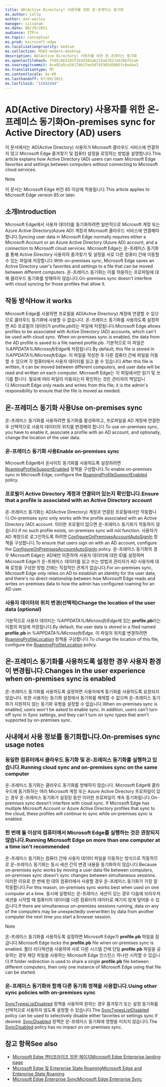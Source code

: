 ```yaml
---
title: AD(Active Directory) 사용자를 위한 온-프레미스 동기화
ms.author: collw
author: dan-wesley
manager: silvanam
ms.date: 06/29/2021
audience: ITPro
ms.topic: conceptual
ms.prod: microsoft-edge
ms.localizationpriority: medium
ms.collection: M365-modern-desktop
description: AD(Active Directory) 사용자를 위한 온-프레미스 동기화
ms.openlocfilehash: f595c863193f2b3d383a6215ab7817a53bbf5ca6
ms.sourcegitcommit: bce02a5ce2617bb37ee5d743365d50b5fc8e4aa1
ms.translationtype: MT
ms.contentlocale: ko-KR
ms.lasthandoff: 07/09/2021
ms.locfileid: "11642444"
---
```

# <a name="on-premises-sync-for-active-directory-ad-users"></a><span data-ttu-id="fb0d9-103">AD(Active Directory) 사용자를 위한 온-프레미스 동기화</span><span class="sxs-lookup"><span data-stu-id="fb0d9-103">On-premises sync for Active Directory (AD) users</span></span>

<span data-ttu-id="fb0d9-104">이 문서에서는 AD(Active Directory) 사용자가 Microsoft 클라우드 서비스에 연결하지 않고 Microsoft Edge 즐겨찾기 및 컴퓨터 설정을 로밍하는 방법을 설명합니다.</span><span class="sxs-lookup"><span data-stu-id="fb0d9-104">This article explains how Active Directory (AD) users can roam Microsoft Edge favorites and settings between computers without connecting to Microsoft cloud services.</span></span>

> [!NOTE]
> <span data-ttu-id="fb0d9-105">이 문서는 Microsoft Edge 버전 85 이상에 적용됩니다.</span><span class="sxs-lookup"><span data-stu-id="fb0d9-105">This article applies to Microsoft Edge version 85 or later.</span></span>

## <a name="introduction"></a><span data-ttu-id="fb0d9-106">소개</span><span class="sxs-lookup"><span data-stu-id="fb0d9-106">Introduction</span></span>

<span data-ttu-id="fb0d9-107">Microsoft Edge에서 사용자 데이터를 동기화하려면 일반적으로 Microsoft 계정 또는 Azure Active Directory(Azure AD) 계정과 Microsoft 클라우드 서비스에 연결해야 합니다.</span><span class="sxs-lookup"><span data-stu-id="fb0d9-107">Syncing user data in Microsoft Edge normally requires either a Microsoft Account or an Azure Active Directory (Azure AD) account, and a connection to Microsoft cloud services.</span></span> <span data-ttu-id="fb0d9-108">Microsoft Edge는 온-프레미스 동기화를 통해 Active Directory 사용자의 즐겨찾기 및 설정을 서로 다른 컴퓨터 간에 이동할 수 있는 파일에 저장합니다.</span><span class="sxs-lookup"><span data-stu-id="fb0d9-108">With on-premises sync, Microsoft Edge saves an Active Directory user's favorites and settings to a file that can be moved between different computers.</span></span> <span data-ttu-id="fb0d9-109">온-프레미스 동기화는 이를 허용하는 프로파일에 대해 클라우드 동기화를 방해하지 않습니다.</span><span class="sxs-lookup"><span data-stu-id="fb0d9-109">On-premises sync doesn't interfere with cloud syncing for those profiles that allow it.</span></span>

## <a name="how-it-works"></a><span data-ttu-id="fb0d9-110">작동 방식</span><span class="sxs-lookup"><span data-stu-id="fb0d9-110">How it works</span></span>

<span data-ttu-id="fb0d9-111">Microsoft Edge를 사용하면 프로필을 AD(Active Directory) 계정에 연결할 수 있으므로 클라우드 동기화에 사용할 수 없습니다. 온-프레미스 동기화를 사용하도록 설정하면 AD 프로필의 데이터가 profile.pb라는 파일에 저장됩니다.</span><span class="sxs-lookup"><span data-stu-id="fb0d9-111">Microsoft Edge allows profiles to be associated with Active Directory (AD) accounts, which can't be used with cloud sync. When on-premises sync is enabled, the data from the AD profile is saved to a file named profile.pb.</span></span> <span data-ttu-id="fb0d9-112">기본적으로 이 파일은 *%APPDATA%/Microsoft/Edge*에 저장됩니다.</span><span class="sxs-lookup"><span data-stu-id="fb0d9-112">By default, this file is stored in *%APPDATA%/Microsoft/Edge*.</span></span> <span data-ttu-id="fb0d9-113">이 파일을 작성한 후 다른 컴퓨터 간에 파일을 이동할 수 있으며 각 컴퓨터에서 사용자 데이터를 읽고 쓸 수 있습니다.</span><span class="sxs-lookup"><span data-stu-id="fb0d9-113">After this file is written, it can be moved between different computers, and user data will be read and written on each computer.</span></span> <span data-ttu-id="fb0d9-114">Microsoft Edge는 이 파일에서만 읽기 및 쓰기를 합니다. 필요에 따라 파일이 이동되는지 확인하는 것은 관리자의 책임입니다.</span><span class="sxs-lookup"><span data-stu-id="fb0d9-114">Microsoft Edge only reads and writes from this file; it is the admin's responsibility to ensure that the file is moved as needed.</span></span>

## <a name="use-on-premises-sync"></a><span data-ttu-id="fb0d9-115">온-프레미스 동기화 사용</span><span class="sxs-lookup"><span data-stu-id="fb0d9-115">Use on-premises sync</span></span>

<span data-ttu-id="fb0d9-116">온-프레미스 동기화를 사용하려면 동기화를 활성화하고, 프로파일을 AD 계정에 연결한 후 선택적으로 사용자 데이터의 위치를 변경해야 합니다.</span><span class="sxs-lookup"><span data-stu-id="fb0d9-116">To use on-premises sync, you have to enable it, associate a profile with an AD account, and optionally, change the location of the user data.</span></span>

### <a name="enable-on-premises-sync"></a><span data-ttu-id="fb0d9-117">온-프레미스 동기화 사용</span><span class="sxs-lookup"><span data-stu-id="fb0d9-117">Enable on-premises sync</span></span>

<span data-ttu-id="fb0d9-118">Microsoft Edge에서 온사이트 동기화를 사용하도록 설정하려면[RoamingProfileSupportEnabled](./microsoft-edge-policies.md#roamingprofilesupportenabled) 정책을 구성합니다.</span><span class="sxs-lookup"><span data-stu-id="fb0d9-118">To enable on-premises sync in Microsoft Edge, configure the [RoamingProfileSupportEnabled](./microsoft-edge-policies.md#roamingprofilesupportenabled) policy.</span></span>

### <a name="ensure-that-a-profile-is-associated-with-an-active-directory-account"></a><span data-ttu-id="fb0d9-119">프로필이 Active Directory 계정과 연결되어 있는지 확인합니다.</span><span class="sxs-lookup"><span data-stu-id="fb0d9-119">Ensure that a profile is associated with an Active Directory account</span></span>

<span data-ttu-id="fb0d9-120">온-프레미스 동기화는 AD(Active Directory) 계정과 연결된 프로필에서만 작동합니다.</span><span class="sxs-lookup"><span data-stu-id="fb0d9-120">On-premises sync only works with the profile associated with an Active Directory (AD) account.</span></span> <span data-ttu-id="fb0d9-121">이러한 프로필이 없으면 온-프레미스 동기화가 작동하지 않습니다.</span><span class="sxs-lookup"><span data-stu-id="fb0d9-121">If no such profile exists, on-premises sync will not function.</span></span> <span data-ttu-id="fb0d9-122">사용자가 AD 계정으로 로그인하도록 하려면 [ConfigureOnPremisesAccountAutoSignIn](./microsoft-edge-policies.md#configureonpremisesaccountautosignin) 정책을 구성합니다.</span><span class="sxs-lookup"><span data-stu-id="fb0d9-122">To ensure that users sign on with an AD account, configure the [ConfigureOnPremisesAccountAutoSignIn](./microsoft-edge-policies.md#configureonpremisesaccountautosignin) policy.</span></span> <span data-ttu-id="fb0d9-123">온-프레미스 동기화의 경우 Microsoft Edge는 AD에만 의존하여 사용자 데이터에 대한 ID를 설정하며 Microsoft Edge가 온-프레미스 데이터를 읽고 쓰는 방법과 관리자가 AD 사용자에 대해 로밍을 구성한 방법 간에는 직접적인 관계가 없습니다.</span><span class="sxs-lookup"><span data-stu-id="fb0d9-123">For on-premises sync, Microsoft Edge only relies on AD to establish an identity for the user data, and there's no direct relationship between how Microsoft Edge reads and writes on-premises data to how the admin has configured roaming for an AD user.</span></span>

### <a name="change-the-location-of-the-user-data-optional"></a><span data-ttu-id="fb0d9-124">사용자 데이터의 위치 변경(선택적)</span><span class="sxs-lookup"><span data-stu-id="fb0d9-124">Change the location of the user data (optional)</span></span>

<span data-ttu-id="fb0d9-125">기본적으로 사용자 데이터는 *%APPDATA%/Microsoft/Edge*에 있는 **profile.pb**라는 이름의 파일에 저장됩니다.</span><span class="sxs-lookup"><span data-stu-id="fb0d9-125">By default, the user data is stored in a filed named **profile.pb** in *%APPDATA%/Microsoft/Edge*.</span></span> <span data-ttu-id="fb0d9-126">이 파일의 위치를 변경하려면[RoamingProfileLocation](./microsoft-edge-policies.md#roamingprofilelocation) 정책을 구성합니다.</span><span class="sxs-lookup"><span data-stu-id="fb0d9-126">To change the location of this file, configure the [RoamingProfileLocation](./microsoft-edge-policies.md#roamingprofilelocation) policy.</span></span>

## <a name="changes-in-the-user-experience-when-on-premises-sync-is-enabled"></a><span data-ttu-id="fb0d9-127">온-프레미스 동기화를 사용하도록 설정한 경우 사용자 환경이 변경됩니다.</span><span class="sxs-lookup"><span data-stu-id="fb0d9-127">Changes in the user experience when on-premises sync is enabled</span></span>

<span data-ttu-id="fb0d9-128">온-프레미스 동기화를 사용하도록 설정하면 사용자에게 동기화를 사용하도록 요청되지 않습니다. 또한 사용자는 동기화 설정에서 동기화를 해제할 수 없으며 온-프레미스 동기화가 지원하지 않는 동기화 유형을 설정할 수 없습니다.</span><span class="sxs-lookup"><span data-stu-id="fb0d9-128">When on-premises sync is enabled, users won't be asked to enable sync. In addition, users can't turn off sync in Sync settings, and they can't turn on sync types that aren't supported by on-premises sync.</span></span>

## <a name="on-premises-sync-usage-notes"></a><span data-ttu-id="fb0d9-129">사내에서 사용 정보를 동기화합니다.</span><span class="sxs-lookup"><span data-stu-id="fb0d9-129">On-premises sync usage notes</span></span>

### <a name="running-cloud-sync-and-on-premises-sync-on-the-same-computer"></a><span data-ttu-id="fb0d9-130">동일한 컴퓨터에서 클라우드 동기화 및 온-프레미스 동기화를 실행하고 있습니다.</span><span class="sxs-lookup"><span data-stu-id="fb0d9-130">Running cloud sync and on-premises sync on the same computer</span></span>

<span data-ttu-id="fb0d9-131">온-프레미스 동기화는 클라우드 동기화를 방해하지 않습니다. Microsoft Edge에 클라우드에 동기화하는 여러 Microsoft 계정 또는 Azure Active Directory 프로파일이 있는 경우 온-프레미스 동기화가 설정된 동안 이러한 프로파일이 계속 동기화됩니다.</span><span class="sxs-lookup"><span data-stu-id="fb0d9-131">On-premises sync doesn't interfere with cloud sync. If Microsoft Edge has multiple Microsoft Account or Azure Active Directory profiles that sync to the cloud, these profiles will continue to sync while on-premises sync is enabled.</span></span>

### <a name="running-microsoft-edge-on-more-than-one-computer-at-a-time-isnt-recommended"></a><span data-ttu-id="fb0d9-132">한 번에 둘 이상의 컴퓨터에서 Microsoft Edge를 실행하는 것은 권장되지 않습니다.</span><span class="sxs-lookup"><span data-stu-id="fb0d9-132">Running Microsoft Edge on more than one computer at a time isn't recommended</span></span>

<span data-ttu-id="fb0d9-133">온-프레미스 동기화는 컴퓨터 간에 사용자 데이터 파일을 이동하는 방식으로 작동하므로 온-프레미스 동기화는 동시 세션 간의 변경 내용을 동기화하지 않습니다.</span><span class="sxs-lookup"><span data-stu-id="fb0d9-133">Because on-premises sync works by moving a user data file between computers, on-premises sync doesn't sync changes between simultaneous sessions.</span></span> <span data-ttu-id="fb0d9-134">이러한 이유로 한 번에 한 대의 컴퓨터에서 사용할 경우 온-프레미스 동기화가 가장 잘 작동합니다.</span><span class="sxs-lookup"><span data-stu-id="fb0d9-134">For this reason, on-premises sync works best when used on one computer at a time.</span></span> <span data-ttu-id="fb0d9-135">동시에 실행되는 온-프레미스 세션이 있는 경우 다음에 브라우저 세션을 시작할 때 컴퓨터의 데이터를 다른 컴퓨터의 데이터로 예기치 않게 덮어쓸 수 있습니다.</span><span class="sxs-lookup"><span data-stu-id="fb0d9-135">If there are simultaneous on-premises sessions running, data on any of the computers may be unexpectedly overwritten by data from another computer the next time you start a browser session.</span></span>

> [!NOTE]
> <span data-ttu-id="fb0d9-136">온-프레미스 동기화를 사용하도록 설정하면 Microsoft Edge가 **profile.pb** 파일을 잠급니다.</span><span class="sxs-lookup"><span data-stu-id="fb0d9-136">Microsoft Edge locks the **profile.pb** file when on-premises sync is enabled.</span></span> <span data-ttu-id="fb0d9-137">폴더 리디렉션을 사용하여 서로 다른 시스템 간에 단일 **profile.pb** 파일을 공유하는 경우 해당 파일을 사용하는 Microsoft Edge 인스턴스 하나만 시작할 수 있습니다.</span><span class="sxs-lookup"><span data-stu-id="fb0d9-137">If folder redirection is used to share a single **profile.pb** file between different computers, then only one instance of Microsoft Edge using that file can be started.</span></span>

### <a name="using-other-sync-policies-with-on-premises-sync"></a><span data-ttu-id="fb0d9-138">온-프레미스 동기화와 함께 다른 동기화 정책을 사용합니다.</span><span class="sxs-lookup"><span data-stu-id="fb0d9-138">Using other sync policies with on-premises sync</span></span>

<span data-ttu-id="fb0d9-139">[SyncTypesListDisabled](./microsoft-edge-policies.md#synctypeslistdisabled) 정책을 사용하여 원하는 경우 즐겨찾기 또는 설정 동기화를 선택적으로 사용하지 않도록 설정할 수 있습니다.</span><span class="sxs-lookup"><span data-stu-id="fb0d9-139">The [SyncTypesListDisabled](./microsoft-edge-policies.md#synctypeslistdisabled) policy can be used to selectively disable either favorites or settings sync if desired.</span></span> <span data-ttu-id="fb0d9-140">[SyncDisabled](./microsoft-edge-policies.md#syncdisabled) 정책은 온-프레미스 동기화에 영향을 미치지 않습니다.</span><span class="sxs-lookup"><span data-stu-id="fb0d9-140">The [SyncDisabled](./microsoft-edge-policies.md#syncdisabled) policy has no impact on on-premises sync.</span></span>

## <a name="see-also"></a><span data-ttu-id="fb0d9-141">참고 항목</span><span class="sxs-lookup"><span data-stu-id="fb0d9-141">See also</span></span>

- [<span data-ttu-id="fb0d9-142">Microsoft Edge 엔터프라이즈 방문 페이지</span><span class="sxs-lookup"><span data-stu-id="fb0d9-142">Microsoft Edge Enterprise landing page</span></span>](https://aka.ms/EdgeEnterprise)
- [<span data-ttu-id="fb0d9-143">Microsoft Edge 및 Enterprise State Roaming</span><span class="sxs-lookup"><span data-stu-id="fb0d9-143">Microsoft Edge and Enterprise State Roaming</span></span>](microsoft-edge-enterprise-state-roaming.md)
- [<span data-ttu-id="fb0d9-144">Microsoft Edge Enterprise Sync</span><span class="sxs-lookup"><span data-stu-id="fb0d9-144">Microsoft Edge Enterprise Sync</span></span>](microsoft-edge-enterprise-sync.md)